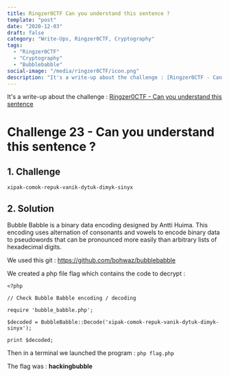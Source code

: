 ```yaml
---
title: Ringzer0CTF Can you understand this sentence ?
template: "post"
date: "2020-12-03"
draft: false
category: "Write-Ups, Ringzer0CTF, Cryptography"
tags:
  - "Ringzer0CTF"
  - "Cryptography"
  - "Bubblebabble"
social-image: "/media/ringzer0CTF/icon.png"
description: "It's a write-up about the challenge : [Ringzer0CTF - Can you understand this sentence](https://ringzer0ctf.com/challenges/23)"
---
```


It's a write-up about the challenge : [Ringzer0CTF - Can you understand this sentence](https://ringzer0ctf.com/challenges/23)

# Challenge 23 - Can you understand this sentence ?

## 1. Challenge

```xipak-comok-repuk-vanik-dytuk-dimyk-sinyx```

## 2. Solution

Bubble Babble is a binary data encoding designed by Antti Huima. This encoding uses alternation of consonants and vowels to encode binary data to pseudowords that can be pronounced more easily than arbitrary lists of hexadecimal digits. 

We used this git : https://github.com/bohwaz/bubblebabble

We created a php file flag which contains the code to decrypt :

```
<?php

// Check Bubble Babble encoding / decoding

require 'bubble_babble.php';

$decoded = BubbleBabble::Decode('xipak-comok-repuk-vanik-dytuk-dimyk-sinyx');

print $decoded;
```

Then in a terminal we launched the program : `php flag.php`

The flag was : **hackingbubble**